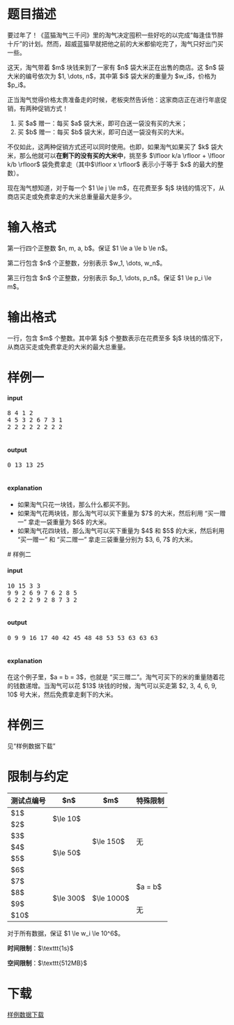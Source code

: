 # 题目描述

<p>要过年了！《蓝猫淘气三千问》里的淘气决定囤积一些好吃的以完成“每逢佳节胖十斤”的计划。然而，超威蓝猫早就把他之前的大米都偷吃完了，淘气只好出门买一些。</p>
<p>这天，淘气带着 $m$ 块钱来到了一家有 $n$ 袋大米正在出售的商店。这 $n$ 袋大米的编号依次为 $1, \dots, n$，其中第 $i$ 袋大米的重量为 $w_i$，价格为 $p_i$。</p>
<p>正当淘气觉得价格太贵准备走的时候，老板突然告诉他：这家商店正在进行年底促销，有两种促销方式！</p>
<ol><li>买 $a$ 赠一：每买 $a$ 袋大米，即可白送一袋没有买的大米；</li>
<li>买 $b$ 赠一：每买 $b$ 袋大米，即可白送一袋没有买的大米。</li>
</ol><p>不仅如此，这两种促销方式还可以同时使用。也即，如果淘气如果买了 $k$ 袋大米，那么他就可以<strong>在剩下的没有买的大米中</strong>，挑至多 $\lfloor k/a \rfloor + \lfloor k/b \rfloor$ 袋免费拿走（其中$\lfloor x \rfloor$ 表示小于等于 $x$ 的最大的整数）。</p>
<p>现在淘气想知道，对于每一个 $1 \le j \le m$，在花费至多 $j$ 块钱的情况下，从商店买走或免费拿走的大米总重量最大是多少。</p>

# 输入格式


<p>第一行四个正整数 $n, m, a, b$。保证 $1 \le a \le b \le n$。</p>
<p>第二行包含 $n$ 个正整数，分别表示 $w_1, \dots, w_n$。</p>
<p>第三行包含 $n$ 个正整数，分别表示 $p_1, \dots, p_n$。保证 $1 \le p_i \le m$。</p>

# 输出格式


<p>一行，包含 $m$ 个整数。其中第 $j$ 个整数表示在花费至多 $j$ 块钱的情况下，从商店买走或免费拿走的大米的最大总重量。</p>

# 样例一


<h4>input</h4>
<pre>8 4 1 2
4 5 3 2 6 7 3 1
2 2 2 2 2 2 2 2

</pre>

<h4>output</h4>
<pre>0 13 13 25

</pre>

<h4>explanation</h4>
<ul><li>如果淘气只花一块钱，那么什么都买不到。</li>
<li>如果淘气花两块钱，那么淘气可以买下重量为 $7$ 的大米，然后利用 “买一赠一” 拿走一袋重量为 $6$ 的大米。</li>
<li>如果淘气花四块钱，那么淘气可以买下重量为 $4$ 和 $5$ 的大米，然后利用 “买一赠一” 和 “买二赠一” 拿走三袋重量分别为 $3, 6, 7$ 的大米。</li>
</ul>
# 样例二


<h4>input</h4>
<pre>10 15 3 3
9 9 2 6 9 7 6 2 8 5
6 2 2 2 9 2 8 7 3 2

</pre>

<h4>output</h4>
<pre>0 9 9 16 17 40 42 45 48 48 53 53 63 63 63

</pre>

<h4>explanation</h4>
<p>在这个例子里，$a = b = 3$，也就是 “买三赠二”。淘气可买下的米的重量随着花的钱数递增。当淘气可以花 $13$ 块钱的时候，淘气可以买走第 $2, 3, 4, 6, 9, 10$ 号大米，然后免费拿走剩下的大米。</p>

# 样例三


<p>见“样例数据下载”</p>

# 限制与约定


<div class="table-responsive">
    <table class="table table-bordered table-text-center table-vertical-middle"><thead><tr><th>测试点编号</th><th>$n$</th><th>$m$</th><th>特殊限制</th></tr></thead><tbody><tr><td>$1$</td><td rowspan="2">$\le 10$</td><td rowspan="6">$\le 150$</td><td rowspan="6">无</td></tr><tr><td>$2$</td></tr><tr><td>$3$</td><td rowspan="4">$\le 50$</td></tr><tr><td>$4$</td></tr><tr><td>$5$</td></tr><tr><td>$6$</td></tr><tr><td>$7$</td><td rowspan="4">$\le 300$</td><td rowspan="4">$\le 1000$</td><td rowspan="2">$a = b$</td></tr><tr><td>$8$</td></tr><tr><td>$9$</td><td rowspan="2">无</td></tr><tr><td>$10$</td></tr></tbody></table></div>

<p>对于所有数据，保证 $1 \le w_i \le 10^6$。</p>
<p><strong>时间限制</strong>：$\texttt{1s}$</p>
<p><strong>空间限制</strong>：$\texttt{512MB}$</p>

# 下载


<p><a href="/download.php?type=problem&amp;id=495">样例数据下载</a></p>
